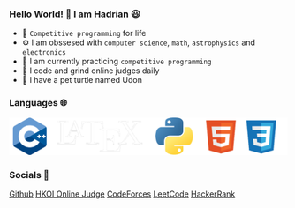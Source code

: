 ### Hello World! 👋 I am Hadrian 😃
- 🧠 ```Competitive programming``` for life
- ⚙️ I am obssesed with ```computer science```, ```math```, ```astrophysics``` and ```electronics```
- 🌱 I am currently practicing ```competitive programming```
- 🔨 I code and grind online judges daily
- 🐢 I have a pet turtle named Udon
### Languages 🌐
![](github_language_1.png)
### Socials 🤝
[Github](https://github.com/LauNeedsA)
[HKOI Online Judge](https://judge.hkoi.org/user/wy_hadrianlau)
[CodeForces](https://codeforces.com/profile/Lau_Needs_A)
[LeetCode](https://leetcode.com/udontur/)
[HackerRank](https://www.hackerrank.com/profile/udontur)
